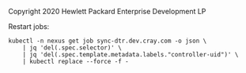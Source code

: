 Copyright 2020 Hewlett Packard Enterprise Development LP


Restart jobs:

```
kubectl -n nexus get job sync-dtr.dev.cray.com -o json \
    | jq 'del(.spec.selector)' \
    | jq 'del(.spec.template.metadata.labels."controller-uid")' \
    | kubectl replace --force -f -
```
